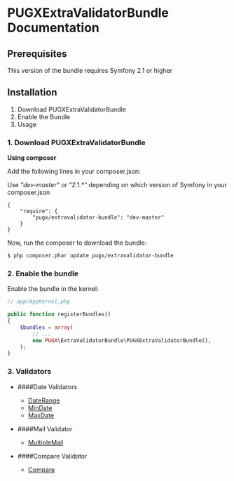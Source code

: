 PUGXExtraValidatorBundle Documentation
=====================================

## Prerequisites

This version of the bundle requires Symfony 2.1 or higher

## Installation

1. Download PUGXExtraValidatorBundle
2. Enable the Bundle
3. Usage

### 1. Download PUGXExtraValidatorBundle

**Using composer**

Add the following lines in your composer.json:

Use _"dev-master"_ or _"2.1.*"_ depending on which version of Symfony in your composer.json 
```
{
    "require": {    
        "pugx/extravalidator-bundle": "dev-master"
    }
}

```

Now, run the composer to download the bundle:

``` bash
$ php composer.phar update pugx/extravalidator-bundle
```

### 2. Enable the bundle

Enable the bundle in the kernel:

``` php
// app/AppKernel.php

public function registerBundles()
{
    $bundles = array(
        // ...
        new PUGX\ExtraValidatorBundle\PUGXExtraValidatorBundle(),
    );
}
```

### 3. Validators


* ####Date Validators

	* [DateRange](dateRange.md)
	* [MinDate](minDate.md)
	* [MaxDate](maxDate.md)

* ####Mail Validator
	* [MultipleMail](multipleMail.md)

* ####Compare Validator
	* [Compare](compare.md)

